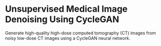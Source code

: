 # **Unsupervised Medical Image Denoising Using CycleGAN**

Generate high-quality high-dose computed tomography (CT) images from noisy low-dose CT images using a CycleGAN neural network.
